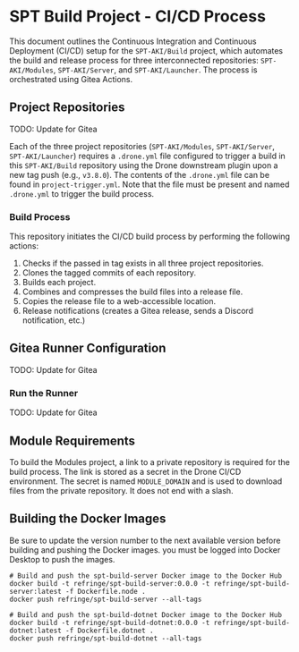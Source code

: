 # SPT Build Project - CI/CD Process

This document outlines the Continuous Integration and Continuous Deployment (CI/CD) setup for the `SPT-AKI/Build` project, which automates the build and release process for three interconnected repositories: `SPT-AKI/Modules`, `SPT-AKI/Server`, and `SPT-AKI/Launcher`. The process is orchestrated using Gitea Actions.

## Project Repositories

TODO: Update for Gitea

Each of the three project repositories (`SPT-AKI/Modules`, `SPT-AKI/Server`, `SPT-AKI/Launcher`) requires a `.drone.yml` file configured to trigger a build in this `SPT-AKI/Build` repository using the Drone downstream plugin upon a new tag push (e.g., `v3.8.0`). The contents of the `.drone.yml` file can be found in `project-trigger.yml`. Note that the file must be present and named `.drone.yml` to trigger the build process.

### Build Process

This repository initiates the CI/CD build process by performing the following actions:

1. Checks if the passed in tag exists in all three project repositories.
1. Clones the tagged commits of each repository.
1. Builds each project.
1. Combines and compresses the build files into a release file.
1. Copies the release file to a web-accessible location.
1. Release notifications (creates a Gitea release, sends a Discord notification, etc.)

## Gitea Runner Configuration

TODO: Update for Gitea

### Run the Runner

TODO: Update for Gitea

## Module Requirements

To build the Modules project, a link to a private repository is required for the build process. The link is stored as a secret in the Drone CI/CD environment. The secret is named `MODULE_DOMAIN` and is used to download files from the private repository. It does not end with a slash.

## Building the Docker Images

Be sure to update the version number to the next available version before building and pushing the Docker images. you must be logged into Docker Desktop to push the images.

```
# Build and push the spt-build-server Docker image to the Docker Hub
docker build -t refringe/spt-build-server:0.0.0 -t refringe/spt-build-server:latest -f Dockerfile.node .
docker push refringe/spt-build-server --all-tags

# Build and push the spt-build-dotnet Docker image to the Docker Hub
docker build -t refringe/spt-build-dotnet:0.0.0 -t refringe/spt-build-dotnet:latest -f Dockerfile.dotnet .
docker push refringe/spt-build-dotnet --all-tags
```

